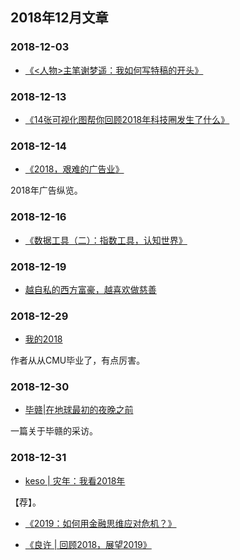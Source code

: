 


## 2018年12月文章


### 2018-12-03

- [《<人物>主笔谢梦遥：我如何写特稿的开头》](https://mp.weixin.qq.com/s/_nmKF1ir_Qq6UrfOBPLMBg)


### 2018-12-13

- [《14张可视化图帮你回顾2018年科技圈发生了什么》](https://www.recode.net/2018/12/13/18106455/best-of-2018-data-charts-tech-end-year-list-amazon-facebook-juul-moviepass-elon-musk)

### 2018-12-14


- [《2018，艰难的广告业》](https://mp.weixin.qq.com/s/XvauCsZDM2Sna_QxBezczA)

2018年广告纵览。

### 2018-12-16


- [《数据工具（二）：指数工具，认知世界》](https://mp.weixin.qq.com/s/0RuK1lRyYPetHWQ9uylLew)


### 2018-12-19

- [越自私的西方富豪，越喜欢做慈善](https://mp.weixin.qq.com/s/EUjproGMsDP-mcpwq8mnLA)

### 2018-12-29

- [我的2018](https://mp.weixin.qq.com/s/bnRk9XkeJspvnBFDfVyl3Q)

作者从从CMU毕业了，有点厉害。


### 2018-12-30

- [毕赣|在地球最初的夜晚之前](https://mp.weixin.qq.com/s/VHuDJUIJlHWt86Z0Ak_NBw)

一篇关于毕赣的采访。


### 2018-12-31

- [keso | 灾年：我看2018年](https://mp.weixin.qq.com/s/rNzApAqPZFfZniEurfDZ0w)

【荐】。

- [《2019：如何用金融思维应对危机？》](https://mp.weixin.qq.com/s/bmM0tbjaOQs540tBe7nstQ)


- [《良许 | 回顾2018，展望2019》](https://mp.weixin.qq.com/s/HuE3cO7xAWj4zoI_Tdp5uQ)

